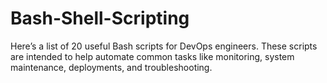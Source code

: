 # Bash-Shell-Scripting
Here’s a list of 20 useful Bash scripts for DevOps engineers. These scripts are intended to help automate common tasks like monitoring, system maintenance, deployments, and troubleshooting.
